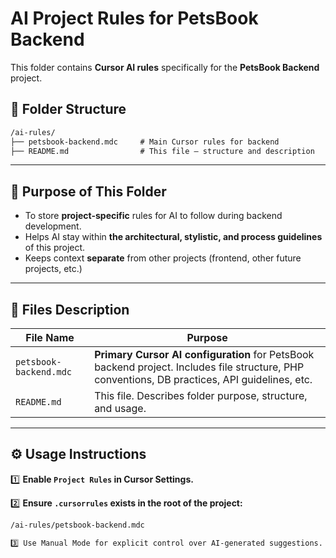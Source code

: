 # AI Project Rules for PetsBook Backend

This folder contains **Cursor AI rules** specifically for the **PetsBook Backend** project.

## 📂 Folder Structure

```txt
/ai-rules/
├── petsbook-backend.mdc     # Main Cursor rules for backend
├── README.md                # This file — structure and description
```

---

## 📌 Purpose of This Folder

- To store **project-specific** rules for AI to follow during backend development.
- Helps AI stay within **the architectural, stylistic, and process guidelines** of this project.
- Keeps context **separate** from other projects (frontend, other future projects, etc.)

---

## 📜 Files Description

| File Name                | Purpose                                                       |
|--------------------------|--------------------------------------------------------------|
| `petsbook-backend.mdc`   | **Primary Cursor AI configuration** for PetsBook backend project. Includes file structure, PHP conventions, DB practices, API guidelines, etc. |
| `README.md`              | This file. Describes folder purpose, structure, and usage.    |

---

## ⚙️ Usage Instructions

1️⃣ **Enable `Project Rules` in Cursor Settings.**

2️⃣ **Ensure `.cursorrules` exists in the root of the project:**
```txt
/ai-rules/petsbook-backend.mdc

3️⃣ Use Manual Mode for explicit control over AI-generated suggestions.